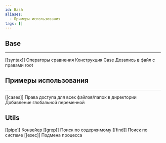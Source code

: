 ```yaml
---
id: Bash
aliases:
  - Примеры использования
tags: []
---
```


## Base
---
[[syntax]]
    Операторы сравнения
    Конструкция Case
    Дозапись в файл с правами root


## Примеры использования
---
[[cases]]
    Права доступа для всех файлов/папок в директории
    Добавление глобальной переменной


Utils
---
[[pipe]]
    Конвейер
[[grep]]
    Поиск по содержимому
[[find]]
    Поиск по системе
[[exec]]
    Подмена процесса
